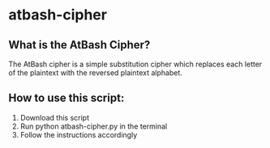 # atbash-cipher

## What is the AtBash Cipher?
The AtBash cipher is a simple substitution cipher which replaces each letter of the plaintext with the reversed plaintext alphabet.

## How to use this script:
1) Download this script  
2) Run python atbash-cipher.py in the terminal  
3) Follow the instructions accordingly  
